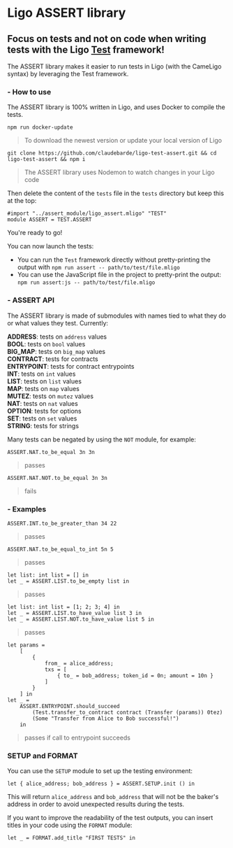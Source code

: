 # Ligo ASSERT library

## Focus on tests and not on code when writing tests with the Ligo [Test](https://ligolang.org/docs/advanced/testing#testing-with-test) framework!

The ASSERT library makes it easier to run tests in Ligo (with the CameLigo syntax) by leveraging the Test framework.

### - How to use

The ASSERT library is 100% written in Ligo, and uses Docker to compile the tests.

`npm run docker-update`

> To download the newest version or update your local version of Ligo

`git clone https://github.com/claudebarde/ligo-test-assert.git && cd ligo-test-assert && npm i`

> The ASSERT library uses Nodemon to watch changes in your Ligo code

Then delete the content of the `tests` file in the `tests` directory but keep this at the top:

```
#import "../assert_module/ligo_assert.mligo" "TEST"
module ASSERT = TEST.ASSERT
```

You're ready to go!

You can now launch the tests:

- You can run the `Test` framework directly without pretty-printing the output with `npm run assert -- path/to/test/file.mligo`
- You can use the JavaScript file in the project to pretty-print the output: `npm run assert:js -- path/to/test/file.mligo`

### - ASSERT API

The ASSERT library is made of submodules with names tied to what they do or what values they test.
Currently:

**ADDRESS**: tests on `address` values  
**BOOL**: tests on `bool` values  
**BIG_MAP**: tests on `big_map` values  
**CONTRACT**: tests for contracts  
**ENTRYPOINT**: tests for contract entrypoints  
**INT**: tests on `int` values  
**LIST**: tests on `list` values  
**MAP**: tests on `map` values  
**MUTEZ**: tests on `mutez` values  
**NAT**: tests on `nat` values  
**OPTION**: tests for options  
**SET**: tests on `set` values  
**STRING**: tests for strings

Many tests can be negated by using the `NOT` module, for example:

`ASSERT.NAT.to_be_equal 3n 3n`

> passes

`ASSERT.NAT.NOT.to_be_equal 3n 3n`

> fails

### - Examples

`ASSERT.INT.to_be_greater_than 34 22`

> passes

`ASSERT.NAT.to_be_equal_to_int 5n 5`

> passes

```
let list: int list = [] in
let _ = ASSERT.LIST.to_be_empty list in
```

> passes

```
let list: int list = [1; 2; 3; 4] in
let _ = ASSERT.LIST.to_have_value list 3 in
let _ = ASSERT.LIST.NOT.to_have_value list 5 in
```

> passes

```
let params =
    [
        {
            from_ = alice_address;
            txs = [
                { to_ = bob_address; token_id = 0n; amount = 10n }
            ]
        }
    ] in
let _ =
    ASSERT.ENTRYPOINT.should_succeed
        (Test.transfer_to_contract contract (Transfer (params)) 0tez)
        (Some "Transfer from Alice to Bob successful!")
    in
```

> passes if call to entrypoint succeeds

### SETUP and FORMAT

You can use the `SETUP` module to set up the testing environment:

```
let { alice_address; bob_address } = ASSERT.SETUP.init () in
```

This will return `alice_address` and `bob_address` that will not be the baker's address in order to avoid unexpected results during the tests.

If you want to improve the readability of the test outputs, you can insert titles in your code using the `FORMAT` module:

```
let _ = FORMAT.add_title "FIRST TESTS" in
```
